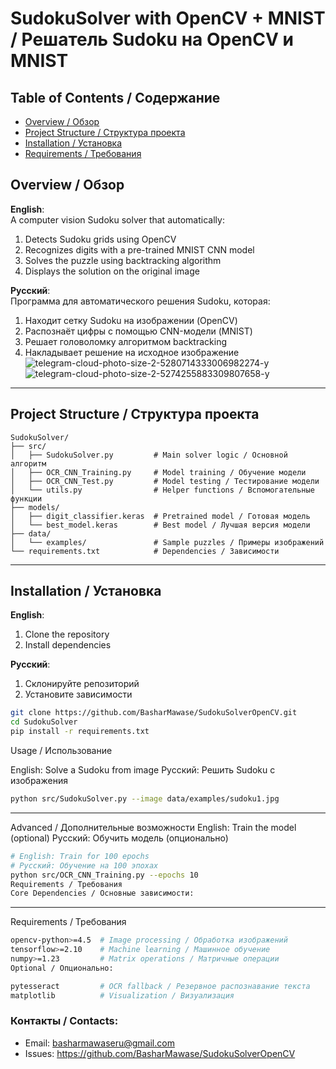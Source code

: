 # SudokuSolver with OpenCV + MNIST / Решатель Sudoku на OpenCV и MNIST
## Table of Contents / Содержание
- [Overview / Обзор](#overview--обзор)
- [Project Structure / Структура проекта](#project-structure--структура-проекта)
- [Installation / Установка](#installation--установка)
- [Requirements / Требования](#requirements--требования)
  
## Overview / Обзор
**English**:  
A computer vision Sudoku solver that automatically:
1. Detects Sudoku grids using OpenCV
2. Recognizes digits with a pre-trained MNIST CNN model
3. Solves the puzzle using backtracking algorithm
4. Displays the solution on the original image

**Русский**:  
Программа для автоматического решения Sudoku, которая:
1. Находит сетку Sudoku на изображении (OpenCV)
2. Распознаёт цифры с помощью CNN-модели (MNIST)
3. Решает головоломку алгоритмом backtracking
4. Накладывает решение на исходное изображение
![telegram-cloud-photo-size-2-5280714333006982274-y](https://github.com/user-attachments/assets/6d08064a-5412-4c17-861e-662f0bc6fb35)
![telegram-cloud-photo-size-2-5274255883309807658-y](https://github.com/user-attachments/assets/9ced8717-42d3-40f1-92a6-3e4bc6cd709e)

---
## Project Structure / Структура проекта
```
SudokuSolver/
├── src/
│   ├── SudokuSolver.py         # Main solver logic / Основной алгоритм
│   ├── OCR_CNN_Training.py     # Model training / Обучение модели
│   ├── OCR_CNN_Test.py         # Model testing / Тестирование модели
│   └── utils.py                # Helper functions / Вспомогательные функции
├── models/
│   ├── digit_classifier.keras  # Pretrained model / Готовая модель
│   └── best_model.keras        # Best model / Лучшая версия модели
├── data/
│   └── examples/               # Sample puzzles / Примеры изображений
└── requirements.txt            # Dependencies / Зависимости
```
---
## Installation / Установка
**English**:  
1. Clone the repository
2. Install dependencies

**Русский**:  
1. Склонируйте репозиторий
2. Установите зависимости

```bash
git clone https://github.com/BasharMawase/SudokuSolverOpenCV.git
cd SudokuSolver
pip install -r requirements.txt
```
Usage / Использование

English: Solve a Sudoku from image
Русский: Решить Sudoku с изображения
```bash
python src/SudokuSolver.py --image data/examples/sudoku1.jpg
```
---

Advanced / Дополнительные возможности
English: Train the model (optional)
Русский: Обучить модель (опционально)

```bash
# English: Train for 100 epochs
# Русский: Обучение на 100 эпохах
python src/OCR_CNN_Training.py --epochs 10
Requirements / Требования
Core Dependencies / Основные зависимости:
```
---
Requirements / Требования
```bash
opencv-python>=4.5  # Image processing / Обработка изображений
tensorflow>=2.10    # Machine learning / Машинное обучение
numpy>=1.23         # Matrix operations / Матричные операции
Optional / Опционально:
```
```bash
pytesseract         # OCR fallback / Резервное распознавание текста
matplotlib          # Visualization / Визуализация
```

### Контакты / Contacts:
- Email: basharmawaseru@gmail.com
- Issues: https://github.com/BasharMawase/SudokuSolverOpenCV
